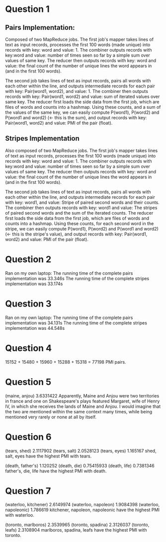 Question 1
=========================
Pairs Implementation:
-------------------------
Composed of two MapReduce jobs. The first job's mapper takes lines of text as input records, processes the first 100 words (made unique) into
records with key: word and value: 1. The combiner outputs records with key:word and value: number of times seen so far by a simple sum over values of same key.
The reducer then outputs records with key: word and value: the final count of the number of unique lines the word appears in (and in the first 100 words).

The second job takes lines of text as input records, pairs all words with each other within the line, and outputs
intermediate records for each pair with key: Pair(word1, word2), and value: 1. The combiner then outputs records with key: Pair(word1, word2) and
value: sum of iterated values over same key. The reducer first loads the side data from the first job, which are files of words and counts into a hashmap.
Using these counts, and a sum of the values of the same key, we can easily compute P(word1), P(word2) and P(word1 and word2) (<- this is the sum), and
output records with key: Pair(word1, word2) and value: PMI of the pair (float).

Stripes Implementation
-------------------------
Also composed of two MapReduce jobs. The first job's mapper takes lines of text as input records, processes the first 100 words (made unique) into
records with key: word and value: 1. The combiner outputs records with key:word and value: number of times seen so far by a simple sum over values of same key.
The reducer then outputs records with key: word and value: the final count of the number of unique lines the word appears in (and in the first 100 words).

The second job takes lines of text as input records, pairs all words with each other within the line, and outputs
intermediate records for each pair with key: word1, and value: Stripe of paired second words and their counts.
The combiner then outputs records with key: word1 and value: The stripes of paired second words and the sum of the iterated counts.
The reducer first loads the side data from the first job, which are files of words and counts into a hashmap.
Using these counts, for each second word in the stripe, we can easily compute P(word1), P(word2) and P(word1 and word2) (<- this is the stripe's value),
and output records with key: Pair(word1, word2) and value: PMI of the pair (float).

Question 2
=========================
Ran on my own laptop:
The running time of the complete pairs implementation was 33.346s
The running time of the complete stripes implementation was 33.174s

Question 3
=========================
Ran on my own laptop:
The running time of the complete pairs implementation was 34.131s
The running time of the complete stripes implementation was 44.548s

Question 4
=========================
15152 + 15480 + 15960 + 15288 + 15318 = 77198 PMI pairs.

Question 5
=========================
(maine, anjou)     3.6331422
Apparently, Maine and Anjou were two territories in france and one on Shakespeare's plays featured Margaret,
wife of Henry IV, in which she receives the lands of Maine and Anjou. I would imagine that the two are mentioned
within the same context many times, while being mentioned very rarely or none at all by itself.

Question 6
=========================
(tears, shed)      2.1117902
(tears, salt)      2.0528123
(tears, eyes)      1.165167
shed, salt, eyes have the highest PMI with tears.

(death, father's)  1.120252
(death, die)       0.75415933
(death, life)      0.7381346
father's, die, life have the highest PMI with death.

Question 7
=========================
(waterloo, kitchener)    2.6149974
(waterloo, napoleon)     1.9084398
(waterloo, napoleonic)   1.786619
kitchener, napoleon, napoleonic have the highest PMI with waterloo.

(toronto, marlboros)     2.3539965
(toronto, spadina)       2.3126037
(toronto, leafs)         2.3108904
marlboros, spadina, leafs have the highest PMI with toronto.

